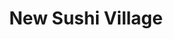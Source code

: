 ---
layout: place
title: New Sushi Village
permalink: /new-york/flushing/new-sushi-village.html
stateAbbr: NY
stateName: New York
cityName: Flushing
seo:
  type: restaurant
  links: https://newsushiflushing.com/
place_id: ChIJkyuoZX-KwokRd1J0FM8uXAM
photos:
  - name: >-
      places/ChIJkyuoZX-KwokRd1J0FM8uXAM/photos/AeeoHcJOFO49wH_1NpT4WWQf1delUBtghXBUzsAKLhI8d3HbR_ggeTuTUmSp_lnFRPW8uIgRqhsV-tijiWzTWx-1vG173RV9FpNcsNbYCcCFYYLEBtvajhYLNnbQO6YIy7wkBsPVmCiaJu1Q8eXDXf_8LhVFjOq6xVSYmTEziH6q-_KpfS0i_KXIX7tidLVw-4-XRG4Uk-FfvmQm-ENnMnQjbP58GsuvaeY4Kf5gQsinoQQg4wvVcWnQsVwpH8Zig7aav04ZVHQrJMPE71pI0dSQa1wzo_5bM94BjXhhJIpppJsROg
    widthPx: 932
    heightPx: 1635
    authorAttributions:
      - displayName: New Sushi Village
        uri: https://maps.google.com/maps/contrib/116649728767083731195
        photoUri: >-
          https://lh3.googleusercontent.com/a-/ALV-UjVEuvf15K1LcsQY4ZvrwbPxniJVKZ18_tvuw9UZcsxbUO2lowA=s100-p-k-no-mo
    flagContentUri: >-
      https://www.google.com/local/imagery/report/?cb_client=maps_api_places.places_api&image_key=!1e10!2sAF1QipMroZostwkGZSA5jnVrX9Zb7Wuf-xfu2HqQNdrz&hl=en-US
    googleMapsUri: >-
      https://www.google.com/maps/place//data=!3m4!1e2!3m2!1sAF1QipMroZostwkGZSA5jnVrX9Zb7Wuf-xfu2HqQNdrz!2e10!4m2!3m1!1s0x89c28a7f65a82b93:0x35c2ecf14745277
  - name: >-
      places/ChIJkyuoZX-KwokRd1J0FM8uXAM/photos/AeeoHcKoaLkL8L6parMjRVLfS2LQLL7v49adKgP4CmLCkUXtBY-tPKvTJxH6rUxbuE9RXOOUtpmGvvFD_ImR7EctbgVA7j5slgQ1PrCa6nmF0Ht680n7BN37JOGCa-XlIADZ-hCgoEYGqRV3n8J9mUYCKglUMIU55rvHx0ofWCcvCot5_z-yuHPrxb2SgfYPUNHrbEbqS9AVhH3KBxBEeThzcA71SikeqLvuy0RH5rmr9bZmYcfh2sUKEhpVIseSxscOyyZnRSoACDuiYyqH7EdgZ5P1TMgnCLawtKn3zDiXKYjwZE90RXe8y4t88LN6gA0D-gznuHPiKwHpsYOiptIpzZFUTUYBNkNp_tR382SE15RkRKPCkCwoX-7VGXeX6MgxP5P_t-POjYihYRSfQbaQVYacsBmVTKBecN24iM4bi__CHKQ
    widthPx: 4000
    heightPx: 2252
    authorAttributions:
      - displayName: Thomas Robinson
        uri: https://maps.google.com/maps/contrib/103939752160042669689
        photoUri: >-
          https://lh3.googleusercontent.com/a-/ALV-UjVEo6lOCwD5IujM66eu80YGKeXV5nS6LRbt1Iy-c3_E5Mq_U3lNLA=s100-p-k-no-mo
    flagContentUri: >-
      https://www.google.com/local/imagery/report/?cb_client=maps_api_places.places_api&image_key=!1e10!2sCIHM0ogKEICAgMDI2p2mzgE&hl=en-US
    googleMapsUri: >-
      https://www.google.com/maps/place//data=!3m4!1e2!3m2!1sCIHM0ogKEICAgMDI2p2mzgE!2e10!4m2!3m1!1s0x89c28a7f65a82b93:0x35c2ecf14745277
  - name: >-
      places/ChIJkyuoZX-KwokRd1J0FM8uXAM/photos/AeeoHcL2kd89I1f9M8Ahd0Kq3Uyrf6-PsTby7Yi6PlFbfy_cNKNX6IraXj9Stj2xk05vim-vkpcHlbTxIkBjzmtipiZDzbEtAh5lpfST7hl8Emx3pItCJzjSodS_me5usypzyDQ4EU8YOVwM4yhOZM0AnEpBk8t0reMhZASvdyvz0XoSy6tSjzGnn5bxtOAX3kk1b-r7D3JRE4GU-4O7MobqIGNHuoEGnZdBs1aR0Rqiy40nftz1ejW3ktO-La08CCUv4PYb9Z4I0LFnJ-1Txuc825t5IxoHZ3cz0Ai9EccTyIZUK0YKXJTWVUMyI-muIpVAtPuabRJuWH-rd4kR_rdy6RfSjawQLdRzECNQztgnpbCFj2H3szh0-2EM_qlGFBss0806NdM0T3ye-8e_WDl0HdYhJwUPRJQmyRU7irM1Tts
    widthPx: 3000
    heightPx: 4000
    authorAttributions:
      - displayName: Veni, Vidi, Comedi
        uri: https://maps.google.com/maps/contrib/104661113614048911543
        photoUri: >-
          https://lh3.googleusercontent.com/a/ACg8ocKX7WLeQcz2SG01Mqt1_JvxqREn-PgxJpiUTC_ITWbdqwsI0g=s100-p-k-no-mo
    flagContentUri: >-
      https://www.google.com/local/imagery/report/?cb_client=maps_api_places.places_api&image_key=!1e10!2sCIHM0ogKEICAgMDAgeXePw&hl=en-US
    googleMapsUri: >-
      https://www.google.com/maps/place//data=!3m4!1e2!3m2!1sCIHM0ogKEICAgMDAgeXePw!2e10!4m2!3m1!1s0x89c28a7f65a82b93:0x35c2ecf14745277
  - name: >-
      places/ChIJkyuoZX-KwokRd1J0FM8uXAM/photos/AeeoHcIs_joZk2YmpzSH_Rpl8zSwzgAfKDp-yLUviRVBozu-IonblviJdUebx9UxNqx4RC1Bg4i5H5ecMIRLRKyI7Jyf-Fpz7y3ixJW5rFGgt3BtRC1UY3tcHC4JPkrGMiw2Q6tn8yPoZuN3Sb7r5KXI86wcpDOddBm-2smmM_aTIjVCEOdeGGY6Kj22fIpHiQYREv6q8gKUoygGiK6GoQV4OdI306a1eucztoiC9CLSRfFAFy_CBcDmSVcUDLKXuLiXxkj9MP773Pvj8P0XpZkVXKDia0V35P1m5Oc4-WmICQyAZptKJjDlKxAFJFGIYFm5tpB_p5cznHszrMrXsSp3x5hvHR5FzBU5QWuIkiZG9UBz4W_0n-HqhuyEsAEROzdf_keeY8CAXYrV8-p9hbATYFl8qXt3ARNzfnY_BG28FwjhJA
    widthPx: 3024
    heightPx: 3024
    authorAttributions:
      - displayName: i georgalis
        uri: https://maps.google.com/maps/contrib/109117040589611169874
        photoUri: >-
          https://lh3.googleusercontent.com/a-/ALV-UjWPOoBsbPaaA_NaRitw9ckYdcKIMiSxAHn_U0YT8_mNo76TApr65w=s100-p-k-no-mo
    flagContentUri: >-
      https://www.google.com/local/imagery/report/?cb_client=maps_api_places.places_api&image_key=!1e10!2sCIHM0ogKEICAgIC7tOH3YQ&hl=en-US
    googleMapsUri: >-
      https://www.google.com/maps/place//data=!3m4!1e2!3m2!1sCIHM0ogKEICAgIC7tOH3YQ!2e10!4m2!3m1!1s0x89c28a7f65a82b93:0x35c2ecf14745277
  - name: >-
      places/ChIJkyuoZX-KwokRd1J0FM8uXAM/photos/AeeoHcJ3w6UhBXxH_pII--X3hZ4iBjcSk9Jc-sisXprPC-ukv-GO3s18mcKumOUdmqYlZ0EC_nsdzsqKZbbFSEFA22BaG-zaUiGbdFeMDw5TSWZe39_7ZKhmQwQZUi96wtxOPKVrdqMnRdvgzs0vn2pc_61tAg6kPNUrncqovSfokf9JVmt1YQN9xaKi0DTS1Crjin6wcAd-Vr5d5HJ8y-HLWjJoGnhSopHTmAVf2sfnOYyP47_ArMj27Z0sBITxdM7xcFPW35fDvHal_26U2K7JCFZZFlAynISS2rT9MiED2eVHVyDt33o_Ay5zYCOkVyJDdsMERYtYbH3Res0FRfcgwtWW9JN_5HT7xaSmRY1tWjze0vEfEEka7yOGJ-OhYOH30qYWI7kSofO_ETKVm9aAvJkjVUCprQSsCV5Fu1O-jBsut5A
    widthPx: 4032
    heightPx: 3024
    authorAttributions:
      - displayName: Vincent Su
        uri: https://maps.google.com/maps/contrib/113186111323334102493
        photoUri: >-
          https://lh3.googleusercontent.com/a-/ALV-UjWFtDJuXwXG9cq0Ty4bJIBjOTVKkHunwcYXluIVYL23Qen6wmA=s100-p-k-no-mo
    flagContentUri: >-
      https://www.google.com/local/imagery/report/?cb_client=maps_api_places.places_api&image_key=!1e10!2sCIHM0ogKEICAgICPwOy-qgE&hl=en-US
    googleMapsUri: >-
      https://www.google.com/maps/place//data=!3m4!1e2!3m2!1sCIHM0ogKEICAgICPwOy-qgE!2e10!4m2!3m1!1s0x89c28a7f65a82b93:0x35c2ecf14745277
  - name: >-
      places/ChIJkyuoZX-KwokRd1J0FM8uXAM/photos/AeeoHcI-zV2m5lenQDypsgrBeb8_OWvR-P6oIyoWTboaCYZPE6VXzU6R26vN3c0-Lz0-FfDA5Y6LE6_VMtrhx-1Y4EzqQWKyvZhV2Bqi85DSiHGAMU7XGprRQPDKOmI1BMhrEhQWzEUuGmN7Utg3SzRBsDu41HfsrJ-5iN7Pksh8eHRsLLhJvgrv2lvnKZmiVLU5g0NV45qkqFPx5Kv1QVea4fAncX109G6RNbej4dRV2eC1uAGHIbPooqMC6Wg-PYQSOcN6XC6DwthdlOhftajBks3bwhly0lh5dDRcCS4cWy5bYW_fPKfbgDHJyx8VCFjIaoYweBgxdgmtjSVglSesBI5E9WOsf6lNcNPKMx4pdCQGOnWVkS8Bt9WWUUNntjv86SlDfXAztPmLJq-JA5BGpkOSJqe7EJODqEnX0pHU9GBGEoQ
    widthPx: 3024
    heightPx: 3024
    authorAttributions:
      - displayName: i georgalis
        uri: https://maps.google.com/maps/contrib/109117040589611169874
        photoUri: >-
          https://lh3.googleusercontent.com/a-/ALV-UjWPOoBsbPaaA_NaRitw9ckYdcKIMiSxAHn_U0YT8_mNo76TApr65w=s100-p-k-no-mo
    flagContentUri: >-
      https://www.google.com/local/imagery/report/?cb_client=maps_api_places.places_api&image_key=!1e10!2sCIHM0ogKEICAgIC7tOH3gQE&hl=en-US
    googleMapsUri: >-
      https://www.google.com/maps/place//data=!3m4!1e2!3m2!1sCIHM0ogKEICAgIC7tOH3gQE!2e10!4m2!3m1!1s0x89c28a7f65a82b93:0x35c2ecf14745277
  - name: >-
      places/ChIJkyuoZX-KwokRd1J0FM8uXAM/photos/AeeoHcIhUpxdgAzxRFBmsROq1ejY-p1Cxh_1ldkpB0mCvI8vVYcPhUGy2X10593IPlwpYnNCQwhbJXOAA8ME5zOAEbqRv0cuJck7ac0DlmrEdYr3Z2TeUiuABZ7yFVLeftZFyxyIH1iFjdYfP1Eyr7aQ-GAnPK41BvL_rgTCR_AINMC9MNTMvW5SEgWCimuaVXLnTxMgQtJW7ezPel0pJpExmPmcox6fdlKUIJw3TzhZR6aWGXDEcqYjoc3DbKYVvlR0ybAc90FI3If5QmqHphW07slSFgGspDND4ZUKgdGS1QaV3elqS33sQuTLcfac2QcRRygGErivH7uKZzIP9M5lLnjPTxRmu0B3-SjG4zUajssBmWteTprGxAovoJMqPQQh2uqKzwczSajhT-kTTdjoLrf2F2WoZHeaNzHi9-XZUWz_XVHS
    widthPx: 4000
    heightPx: 3000
    authorAttributions:
      - displayName: Jeffrey Tsai
        uri: https://maps.google.com/maps/contrib/100618337780799061773
        photoUri: >-
          https://lh3.googleusercontent.com/a-/ALV-UjUtVYyDIQrUkNCt5h0HtPLvWjURXOs2PFY0yjVhZ8iOdUgL33g4MQ=s100-p-k-no-mo
    flagContentUri: >-
      https://www.google.com/local/imagery/report/?cb_client=maps_api_places.places_api&image_key=!1e10!2sCIHM0ogKEICAgIDBsrGU8QE&hl=en-US
    googleMapsUri: >-
      https://www.google.com/maps/place//data=!3m4!1e2!3m2!1sCIHM0ogKEICAgIDBsrGU8QE!2e10!4m2!3m1!1s0x89c28a7f65a82b93:0x35c2ecf14745277
  - name: >-
      places/ChIJkyuoZX-KwokRd1J0FM8uXAM/photos/AeeoHcLXu25WpyQ4LYsX8-mKfVCZsFWh9uywBPYTtmIzOU5kChUhpMJUR3OyfPAr4SCirL1LBgQEnRkr_NmcsuZT0KDinJ3TB4_54cNbsuJlV3W3GKCHmznSl0BJCa-6rrQkkke37kbTEFDOUaCJZ9iFY8aElwf8TR-SFCE5P_fX7IzCsGOH2UuK6OjMfHo0Y5LLrCQRcBuTukSEKfMTC0L3ViZwqEamobvTvNYHaREMUUM-iEJjsh1rGmB48_7u4kZZe9o8vRK08h0FLG2AkvZVz8T7bFk0e_Uqey4ovw3SaAlWEfR_yaqerhXlVwBaDn3YiiuWSiTbVsGuK2YOO1GZQUyW36NLcCigHS0D6Yq2Y9w5A1CSOjpH1PhFKUBP7qyI2tCaKzClfTYz2Y5V77CUm5bJqBWf8o_tuSnNWXjnBImsn-Q
    widthPx: 3024
    heightPx: 3024
    authorAttributions:
      - displayName: i georgalis
        uri: https://maps.google.com/maps/contrib/109117040589611169874
        photoUri: >-
          https://lh3.googleusercontent.com/a-/ALV-UjWPOoBsbPaaA_NaRitw9ckYdcKIMiSxAHn_U0YT8_mNo76TApr65w=s100-p-k-no-mo
    flagContentUri: >-
      https://www.google.com/local/imagery/report/?cb_client=maps_api_places.places_api&image_key=!1e10!2sCIHM0ogKEICAgIC7tOH3_gE&hl=en-US
    googleMapsUri: >-
      https://www.google.com/maps/place//data=!3m4!1e2!3m2!1sCIHM0ogKEICAgIC7tOH3_gE!2e10!4m2!3m1!1s0x89c28a7f65a82b93:0x35c2ecf14745277
  - name: >-
      places/ChIJkyuoZX-KwokRd1J0FM8uXAM/photos/AeeoHcINvHCxa7geE3dkgax1XuQEbC11kXvV3EoA572RP9Zy1_KevcpFdA7jsO68KICcddrTyeDobM6a_yprQ_1Pt1Yq3fvwz136KB-Hv87rUqIgIyTLCTKFtrTT_JLfYqj0TYWlXqRIzeHLmAeL_GgHfMEoCRa0oJaXKhLskY7gEhAkOBCZdWMJmTc1pLZXdLnaCA98woOUGBWITTqq31LZkkVeH8RYtJ8PjtMfzKHGbi6ZYHY7vu5nR7kXBz8G2mLWs1AQk47fjVWC-gXeClgdLey-Jz9ZwCjf32a8cmb-ASUZv1sGW55yMI7tVg-PSWziHgjgKgKeqokH9fvMtic4ZqXEloWZ5WsS-tq7wfjGog0esofNwwV9HgE7_Sj06UVI5QSxVUNH8_e7TB2Ox_XFKNFkJ3OfcFO-M4hCsIBL0Q1Oxf6D
    widthPx: 3072
    heightPx: 4080
    authorAttributions:
      - displayName: Pui
        uri: https://maps.google.com/maps/contrib/108805607763149371225
        photoUri: >-
          https://lh3.googleusercontent.com/a/ACg8ocL1Q4QyKla97WMlMN4YLG6DRk1re7NpGIJgxSxbPeLo9n0Uuw=s100-p-k-no-mo
    flagContentUri: >-
      https://www.google.com/local/imagery/report/?cb_client=maps_api_places.places_api&image_key=!1e10!2sCIHM0ogKEICAgICz_ZWx0AE&hl=en-US
    googleMapsUri: >-
      https://www.google.com/maps/place//data=!3m4!1e2!3m2!1sCIHM0ogKEICAgICz_ZWx0AE!2e10!4m2!3m1!1s0x89c28a7f65a82b93:0x35c2ecf14745277
  - name: >-
      places/ChIJkyuoZX-KwokRd1J0FM8uXAM/photos/AeeoHcKDLVW7k8qfZ2BIj3WCApfuRj8zXVMmUs6MxgH6cmB0q5ePjISp4LeXefqMswwo9x64qPR5bJPxZsWEbPy2ZY481GHXhGnSnVJi7_siO-kUtrer9wzUuzjEZLr8KHYu8Io7JL-P3he03A6cbjXcpfgGryMacs9waFdhDXQhG785Tp1Y2AIlzA0SVFkdKoIan9D5Kgo_o_8mI5rMoAyv_z50yjJGST0094kw45utBaRsyAyAouD5miDXlxyZkomFoeQBo77dhUJI4-c8sWmb2YgnMEp-55M49zOzNiB8ORx-Jv8I-s2tAwWp4UsvmSRt_xDkMoiZlkx6mWFflcat44Gq9TfRje0-HIoyFsgAgjupacnLRhQsKvTopa5T9kWpVUBNlLI-kP17r3EM-5cExjQSGsxON2KFZ9Iqxlq8TceGfhiJ
    widthPx: 4096
    heightPx: 2304
    authorAttributions:
      - displayName: Favio J Urrutia Avila
        uri: https://maps.google.com/maps/contrib/109625895108279743749
        photoUri: >-
          https://lh3.googleusercontent.com/a-/ALV-UjWiCd8XQA3pqITVAaqOfOmwJRMCUUzRIv6tXdhswu8sOuiSmvlClQ=s100-p-k-no-mo
    flagContentUri: >-
      https://www.google.com/local/imagery/report/?cb_client=maps_api_places.places_api&image_key=!1e10!2sCIHM0ogKEICAgICkrMn-3AE&hl=en-US
    googleMapsUri: >-
      https://www.google.com/maps/place//data=!3m4!1e2!3m2!1sCIHM0ogKEICAgICkrMn-3AE!2e10!4m2!3m1!1s0x89c28a7f65a82b93:0x35c2ecf14745277
address: 3250 Francis Lewis Blvd, Flushing, NY 11358, USA
street: 3250 Francis Lewis Blvd
city: Flushing
state: NY
zip: '11358'
country: USA
neighborhood: Flushing
latitude: '40.767623'
longitude: '-73.791060'
accessibility_options:
  wheelchairAccessibleEntrance: true
  wheelchairAccessibleRestroom: true
  wheelchairAccessibleSeating: true
business_status: OPERATIONAL
name: New Sushi Village
google_maps_links:
  directionsUri: >-
    https://www.google.com/maps/dir//''/data=!4m7!4m6!1m1!4e2!1m2!1m1!1s0x89c28a7f65a82b93:0x35c2ecf14745277!3e0
  placeUri: https://maps.google.com/?cid=242119946907439735
  writeAReviewUri: >-
    https://www.google.com/maps/place//data=!4m3!3m2!1s0x89c28a7f65a82b93:0x35c2ecf14745277!12e1
  reviewsUri: >-
    https://www.google.com/maps/place//data=!4m4!3m3!1s0x89c28a7f65a82b93:0x35c2ecf14745277!9m1!1b1
  photosUri: >-
    https://www.google.com/maps/place//data=!4m3!3m2!1s0x89c28a7f65a82b93:0x35c2ecf14745277!10e5
primary_type: Sushi Restaurant
opening_hours:
  openNow: true
  periods:
    - open:
        day: 0
        hour: 11
        minute: 30
      close:
        day: 0
        hour: 22
        minute: 15
    - open:
        day: 1
        hour: 11
        minute: 30
      close:
        day: 1
        hour: 22
        minute: 15
    - open:
        day: 2
        hour: 11
        minute: 30
      close:
        day: 2
        hour: 22
        minute: 15
    - open:
        day: 3
        hour: 11
        minute: 30
      close:
        day: 3
        hour: 22
        minute: 15
    - open:
        day: 4
        hour: 11
        minute: 30
      close:
        day: 4
        hour: 22
        minute: 15
    - open:
        day: 5
        hour: 11
        minute: 30
      close:
        day: 5
        hour: 22
        minute: 45
    - open:
        day: 6
        hour: 11
        minute: 30
      close:
        day: 6
        hour: 22
        minute: 45
  weekdayDescriptions:
    - 'Monday: 11:30 AM – 10:15 PM'
    - 'Tuesday: 11:30 AM – 10:15 PM'
    - 'Wednesday: 11:30 AM – 10:15 PM'
    - 'Thursday: 11:30 AM – 10:15 PM'
    - 'Friday: 11:30 AM – 10:45 PM'
    - 'Saturday: 11:30 AM – 10:45 PM'
    - 'Sunday: 11:30 AM – 10:15 PM'
  nextCloseTime: '2025-05-04T02:45:00Z'
secondary_opening_hours:
  regular:
    weekdayDescriptions: null
    type: null
  current:
    weekdayDescriptions: null
    type: null
phone: (718) 358-2888
price_level: PRICE_LEVEL_MODERATE
price_range: $30 &ndash; $50
rating: '4.2'
rating_count: 1340
website: https://newsushiflushing.com/
description: >-
  Discover New Sushi Village in Flushing, NY$$$New Sushi Village in Flushing,
  NY, stands out as a welcoming spot for those craving authentic Japanese
  flavors in a casual setting. This sushi restaurant offers an all-you-can-eat
  experience featuring fresh sashimi, creative rolls, and crispy tempura, making
  it a go-to choice for sushi enthusiasts exploring local dining options. With
  its moderate pricing and accessibility features like wheelchair-friendly
  entrances, it's designed to accommodate a variety of diners seeking convenient
  and enjoyable meals. The spot maintains extended hours, ensuring you can savor
  top-rated Japanese fare whether you're stopping by for a quick lunch or a
  relaxed dinner. Its vibrant atmosphere adds to the appeal for anyone searching
  for reliable sushi places near me in the bustling area.
generative_summary: >-
  Discover New Sushi Village in Flushing, NY$$$New Sushi Village in Flushing,
  NY, stands out as a welcoming spot for those craving authentic Japanese
  flavors in a casual setting. This sushi restaurant offers an all-you-can-eat
  experience featuring fresh sashimi, creative rolls, and crispy tempura, making
  it a go-to choice for sushi enthusiasts exploring local dining options. With
  its moderate pricing and accessibility features like wheelchair-friendly
  entrances, it's designed to accommodate a variety of diners seeking convenient
  and enjoyable meals. The spot maintains extended hours, ensuring you can savor
  top-rated Japanese fare whether you're stopping by for a quick lunch or a
  relaxed dinner. Its vibrant atmosphere adds to the appeal for anyone searching
  for reliable sushi places near me in the bustling area.
generative_disclosure: Summarized by AI using the Grok-3-Mini model.
reviews: null
review_summary: >-
  Insights from Diners at New Sushi Village$$$Visitors often rave about the
  fresh and flavorful sushi selections that keep them coming back for more,
  highlighting it as a solid pick for anyone hunting for great Japanese eats
  nearby. Folks appreciate the wide array of appetizers and drinks like sake
  that complement the meal, along with the consistently friendly service that
  makes every visit feel welcoming. While the space might feel a bit cozy during
  peak times, it adds to the intimate vibe without taking away from the overall
  experience. Overall, the attentive staff and high-quality dishes earn high
  marks, making this a trustworthy option for groups or solo diners looking for
  a satisfying meal. If you're on the hunt for the best sushi near me, this spot
  delivers a reliably positive experience with just the right mix of variety and
  value.
review_disclosure: Summarized by AI using the Grok-3-Mini model.
parking_options: null
payment_options: null
allow_dogs: null
curbside_pickup: null
delivery: null
dine_in: null
good_for_children: null
good_for_groups: null
good_for_sports: null
live_music: null
menu_for_children: null
outdoor_seating: null
reservable: null
restroom: null
serves_beer: null
serves_breakfast: null
serves_brunch: null
serves_cocktails: null
serves_coffee: null
serves_dinner: null
serves_dessert: null
serves_lunch: null
serves_vegetarian_food: null
serves_wine: null
takeout: null
update_category: enterprise
places_description: null

---